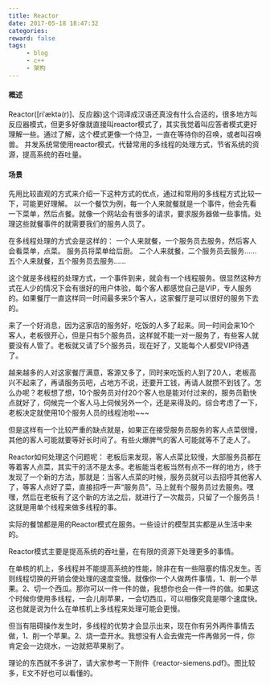 ```yaml
---
title: Reactor
date: 2017-05-18 18:47:32
categories:
reward: false
tags:
     - blog
     - c++
     - 架构
---
```


#### 概述
Reactor([riˈæktə(r)]、反应器)这个词译成汉语还真没有什么合适的，很多地方叫反应器模式，但更多好像就直接叫reactor模式了，其实我觉着叫应答者模式更好理解一些。通过了解，这个模式更像一个侍卫，一直在等待你的召唤，或者叫召唤兽。
并发系统常使用reactor模式，代替常用的多线程的处理方式，节省系统的资源，提高系统的吞吐量。

#### 场景
先用比较直观的方式来介绍一下这种方式的优点，通过和常用的多线程方式比较一下，可能更好理解。
以一个餐饮为例，每一个人来就餐就是一个事件，他会先看一下菜单，然后点餐。就像一个网站会有很多的请求，要求服务器做一些事情。处理这些就餐事件的就需要我们的服务人员了。
 
在多线程处理的方式会是这样的：
一个人来就餐，一个服务员去服务，然后客人会看菜单，点菜。 服务员将菜单给后厨。
二个人来就餐，二个服务员去服务……
五个人来就餐，五个服务员去服务……

 <!--more-->
 
这个就是多线程的处理方式，一个事件到来，就会有一个线程服务。很显然这种方式在人少的情况下会有很好的用户体验，每个客人都感觉自己是VIP，专人服务的。如果餐厅一直这样同一时间最多来5个客人，这家餐厅是可以很好的服务下去的。
 
来了一个好消息，因为这家店的服务好，吃饭的人多了起来。同一时间会来10个客人，老板很开心，但是只有5个服务员，这样就不能一对一服务了，有些客人就要没有人管了。老板就又请了5个服务员，现在好了，又能每个人都受VIP待遇了。
 
越来越多的人对这家餐厅满意，客源又多了，同时来吃饭的人到了20人，老板高兴不起来了，再请服务员吧，占地方不说，还要开工钱，再请人就攒不到钱了。怎么办呢？老板想了想，10个服务员对付20个客人也是能对付过来的，服务员勤快点就好了，伺候完一个客人马上伺候另外一个，还是来得及的。综合考虑了一下，老板决定就使用10个服务人员的线程池啦~~~
 
但是这样有一个比较严重的缺点就是，如果正在接受服务员服务的客人点菜很慢，其他的客人可能就要等好长时间了。有些火爆脾气的客人可能就等不了走人了。
 
Reactor如何处理这个问题呢：
老板后来发现，客人点菜比较慢，大部服务员都在等着客人点菜，其实干的活不是太多。老板能当老板当然有点不一样的地方，终于发现了一个新的方法，那就是：当客人点菜的时候，服务员就可以去招呼其他客人了，等客人点好了菜，直接招呼一声“服务员”，马上就有个服务员过去服务。嘿嘿，然后在老板有了这个新的方法之后，就进行了一次裁员，只留了一个服务员！这就是用单个线程来做多线程的事。
 
实际的餐馆都是用的Reactor模式在服务。一些设计的模型其实都是从生活中来的。
 
Reactor模式主要是提高系统的吞吐量，在有限的资源下处理更多的事情。
 
在单核的机上，多线程并不能提高系统的性能，除非在有一些阻塞的情况发生。否则线程切换的开销会使处理的速度变慢。就像你一个人做两件事情，1、削一个苹果。2、切一个西瓜。那你可以一件一件的做，我想你也会一件一件的做。如果这个时候你使用多线程，一会儿削苹果，一会切西瓜，可以相像究竟是哪个速度快。这也就是说为什么在单核机上多线程来处理可能会更慢。
 
但当有阻碍操作发生时，多线程的优势才会显示出来，现在你有另外两件事情去做，1、削一个苹果。2、烧一壶开水。我想没有人会去做完一件再做另一件，你肯定会一边烧水，一边就把苹果削了。
 
理论的东西就不多讲了，请大家参考一下附件《reactor-siemens.pdf》。图比较多，E文不好也可以看懂的。